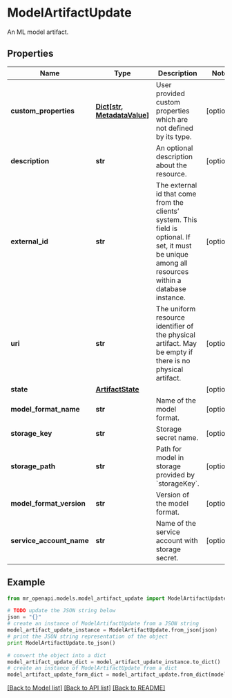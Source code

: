 # ModelArtifactUpdate

An ML model artifact.

## Properties
Name | Type | Description | Notes
------------ | ------------- | ------------- | -------------
**custom_properties** | [**Dict[str, MetadataValue]**](MetadataValue.md) | User provided custom properties which are not defined by its type. | [optional] 
**description** | **str** | An optional description about the resource. | [optional] 
**external_id** | **str** | The external id that come from the clients’ system. This field is optional. If set, it must be unique among all resources within a database instance. | [optional] 
**uri** | **str** | The uniform resource identifier of the physical artifact. May be empty if there is no physical artifact. | [optional] 
**state** | [**ArtifactState**](ArtifactState.md) |  | [optional] 
**model_format_name** | **str** | Name of the model format. | [optional] 
**storage_key** | **str** | Storage secret name. | [optional] 
**storage_path** | **str** | Path for model in storage provided by &#x60;storageKey&#x60;. | [optional] 
**model_format_version** | **str** | Version of the model format. | [optional] 
**service_account_name** | **str** | Name of the service account with storage secret. | [optional] 

## Example

```python
from mr_openapi.models.model_artifact_update import ModelArtifactUpdate

# TODO update the JSON string below
json = "{}"
# create an instance of ModelArtifactUpdate from a JSON string
model_artifact_update_instance = ModelArtifactUpdate.from_json(json)
# print the JSON string representation of the object
print ModelArtifactUpdate.to_json()

# convert the object into a dict
model_artifact_update_dict = model_artifact_update_instance.to_dict()
# create an instance of ModelArtifactUpdate from a dict
model_artifact_update_form_dict = model_artifact_update.from_dict(model_artifact_update_dict)
```
[[Back to Model list]](../README.md#documentation-for-models) [[Back to API list]](../README.md#documentation-for-api-endpoints) [[Back to README]](../README.md)


